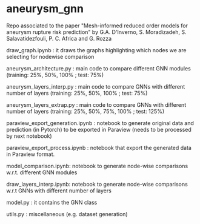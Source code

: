 # aneurysm_gnn
Repo associated to the paper "Mesh-informed reduced order models for aneurysm rupture risk prediction" by G.A. D'Inverno, S. Moradizadeh, S. Salavatidezfouli, P. C. Africa and G. Rozza

draw_graph.ipynb : it draws the graphs highlighting which nodes we are selecting for nodewise comparison

aneurysm_architecture.py :  main code to compare different GNN modules (training: 25%, 50%, 100% ; test: 75%)

aneurysm_layers_interp.py :  main code to compare GNNs with different number of layers (training: 25%, 50%, 100% ; test: 75%)

aneurysm_layers_extrap.py :  main code to compare GNNs with different number of layers (training: 25%, 50%, 75%, 100% ; test: 125%)

paraview_export_generation.ipynb : notebook to generate original data and prediction (in Pytorch) to be exported in Paraview (needs to be processed by next notebook)

paraview_export_process.ipynb : notebook that export the generated data in Paraview format.

model_comparison.ipynb: notebook to generate node-wise comparisons w.r.t. different GNN modules

draw_layers_interp.ipynb: notebook to generate node-wise comparisons w.r.t GNNs with different number of layers

model.py : it contains the GNN class

utils.py :  miscellaneous (e.g. dataset generation)